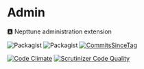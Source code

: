 # Admin

:a: Nepttune administration extension

![Packagist](https://img.shields.io/packagist/dt/nepttune/admin.svg)
![Packagist](https://img.shields.io/packagist/v/nepttune/admin.svg)
[![CommitsSinceTag](https://img.shields.io/github/commits-since/nepttune/admin/v4.5.5.svg?maxAge=600)]()

[![Code Climate](https://codeclimate.com/github/nepttune/admin/badges/gpa.svg)](https://codeclimate.com/github/nepttune/admin)
[![Scrutinizer Code Quality](https://scrutinizer-ci.com/g/nepttune/admin/badges/quality-score.png?b=master)](https://scrutinizer-ci.com/g/nepttune/admin/?branch=master)
